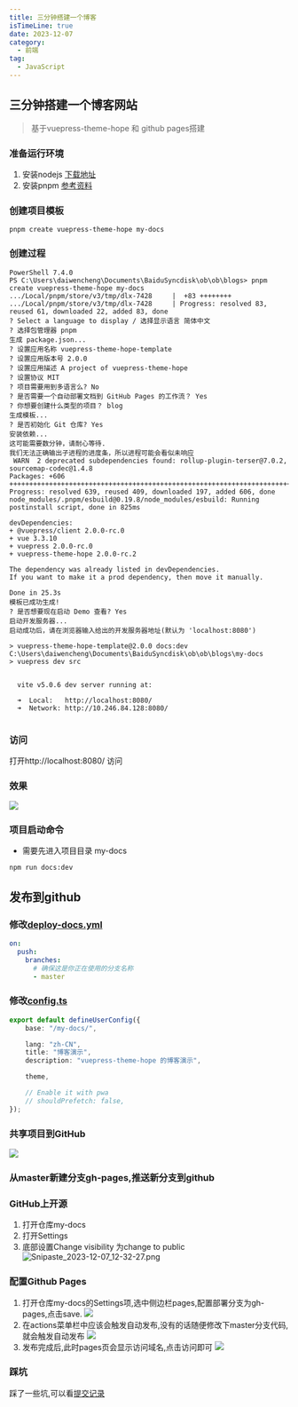```yaml
---
title: 三分钟搭建一个博客
isTimeLine: true
date: 2023-12-07
category:
  - 前端
tag:
  - JavaScript
---
```


## 三分钟搭建一个博客网站
> 基于vuepress-theme-hope 和 github pages搭建

### 准备运行环境
1. 安装nodejs [下载地址](https://nodejs.org/en)
2. 安装pnpm [参考资料](https://blog.csdn.net/qq407995680/article/details/131593693)

### 创建项目模板
```shell
pnpm create vuepress-theme-hope my-docs
```

### 创建过程
```shell
PowerShell 7.4.0
PS C:\Users\daiwencheng\Documents\BaiduSyncdisk\ob\ob\blogs> pnpm create vuepress-theme-hope my-docs
.../Local/pnpm/store/v3/tmp/dlx-7428     |  +83 ++++++++
.../Local/pnpm/store/v3/tmp/dlx-7428     | Progress: resolved 83, reused 61, downloaded 22, added 83, done
? Select a language to display / 选择显示语言 简体中文
? 选择包管理器 pnpm
生成 package.json...
? 设置应用名称 vuepress-theme-hope-template
? 设置应用版本号 2.0.0
? 设置应用描述 A project of vuepress-theme-hope
? 设置协议 MIT
? 项目需要用到多语言么? No
? 是否需要一个自动部署文档到 GitHub Pages 的工作流？ Yes
? 你想要创建什么类型的项目？ blog
生成模板...
? 是否初始化 Git 仓库? Yes
安装依赖...
这可能需要数分钟，请耐心等待.
我们无法正确输出子进程的进度条，所以进程可能会看似未响应
 WARN  2 deprecated subdependencies found: rollup-plugin-terser@7.0.2, sourcemap-codec@1.4.8
Packages: +606
++++++++++++++++++++++++++++++++++++++++++++++++++++++++++++++++++++++++++++++++++++++++++++++++++++++++++++++++++++++
Progress: resolved 639, reused 409, downloaded 197, added 606, done
node_modules/.pnpm/esbuild@0.19.8/node_modules/esbuild: Running postinstall script, done in 825ms

devDependencies:
+ @vuepress/client 2.0.0-rc.0
+ vue 3.3.10
+ vuepress 2.0.0-rc.0
+ vuepress-theme-hope 2.0.0-rc.2

The dependency was already listed in devDependencies.
If you want to make it a prod dependency, then move it manually.

Done in 25.3s
模板已成功生成!
? 是否想要现在启动 Demo 查看? Yes
启动开发服务器...
启动成功后，请在浏览器输入给出的开发服务器地址(默认为 'localhost:8080')

> vuepress-theme-hope-template@2.0.0 docs:dev C:\Users\daiwencheng\Documents\BaiduSyncdisk\ob\ob\blogs\my-docs
> vuepress dev src


  vite v5.0.6 dev server running at:

  ➜  Local:   http://localhost:8080/
  ➜  Network: http://10.246.84.128:8080/


```
### 访问
打开http://localhost:8080/ 访问
### 效果

![](../.image/blog/Snipaste_2023-12-07_12-03-54.png)

### 项目启动命令
- 需要先进入项目目录 my-docs
```shell
npm run docs:dev
```


## 发布到github
### 修改[deploy-docs.yml](https://github.com/muchfish/my-docs/blob/master/.github/workflows/deploy-docs.yml)
```yaml
on:
  push:
    branches:
      # 确保这是你正在使用的分支名称
      - master
```
### 修改[config.ts](https://github.com/muchfish/my-docs/blob/master/src/.vuepress/config.ts)
```ts
export default defineUserConfig({
    base: "/my-docs/",

    lang: "zh-CN",
    title: "博客演示",
    description: "vuepress-theme-hope 的博客演示",

    theme,

    // Enable it with pwa
    // shouldPrefetch: false,
});
```
### 共享项目到GitHub
![](../.image/blog/Snipaste_2023-12-07_12-24-48.png)
### 从master新建分支gh-pages,推送新分支到github
### GitHub上开源
1. 打开仓库my-docs
2. 打开Settings
3. 底部设置Change visibility 为change to public
![Snipaste_2023-12-07_12-32-27.png](../.image/blog/Snipaste_2023-12-07_12-32-27.png)
### 配置Github Pages
1. 打开仓库my-docs的Settings项,选中侧边栏pages,配置部署分支为gh-pages,点击save.
![](../.image/blog/Snipaste_2023-12-07_13-00-29.png)
2. 在actions菜单栏中应该会触发自动发布,没有的话随便修改下master分支代码,就会触发自动发布
![](../.image/blog/Snipaste_2023-12-07_13-02-12.png)
3. 发布完成后,此时pages页会显示访问域名,点击访问即可
![](../.image/blog/Snipaste_2023-12-07_13-04-35.png)

### 踩坑
踩了一些坑,可以看[提交记录](https://github.com/muchfish/my-docs/commits/master/)